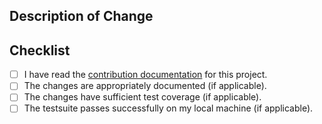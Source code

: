 ## Description of Change

## Checklist

- [ ] I have read the [contribution documentation](https://github.com/malept/cross-spawn-promise/blob/master/CONTRIBUTING.md) for this project.
- [ ] The changes are appropriately documented (if applicable).
- [ ] The changes have sufficient test coverage (if applicable).
- [ ] The testsuite passes successfully on my local machine (if applicable).

